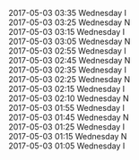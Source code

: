2017-05-03 03:35 Wednesday  I  
2017-05-03 03:25 Wednesday  N  
2017-05-03 03:15 Wednesday  I  
2017-05-03 03:05 Wednesday  N  
2017-05-03 02:55 Wednesday  I  
2017-05-03 02:45 Wednesday  N  
2017-05-03 02:35 Wednesday  I  
2017-05-03 02:25 Wednesday  N  
2017-05-03 02:15 Wednesday  I  
2017-05-03 02:10 Wednesday  N  
2017-05-03 01:55 Wednesday  I  
2017-05-03 01:45 Wednesday  N  
2017-05-03 01:25 Wednesday  I  
2017-05-03 01:15 Wednesday  N  
2017-05-03 01:05 Wednesday  I  
